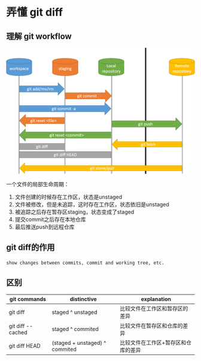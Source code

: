 # 弄懂 git diff

## 理解 git workflow

![Git Workflow](../images/git-workflow.png)

一个文件的局部生命周期：

1. 文件创建的时候存在工作区，状态是unstaged
2. 文件被修改，但是未追踪，这时存在工作区，状态依旧是unstaged
3. 被追踪之后存在暂存区staging，状态变成了staged
4. 提交commit之后存在本地仓库
5. 最后推送push到远程仓库

## git diff的作用

`show changes between commits, commit and working tree, etc.`

## 区别

| git commands      | distinctive       | explanation |
| ----------------- | ----------------- | ----------- |
| git diff          | staged ^ unstaged | 比较文件在工作区和暂存区的差异 |
| git diff --cached | staged ^ commited | 比较文件在暂存区和仓库的差异   |
| git diff HEAD     |(staged + unstaged) ^ commited | 比较文件在工作区+暂存区和仓库的差异 |

